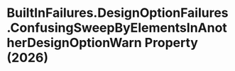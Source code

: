 # BuiltInFailures.DesignOptionFailures.ConfusingSweepByElementsInAnotherDesignOptionWarn Property (2026)

﻿